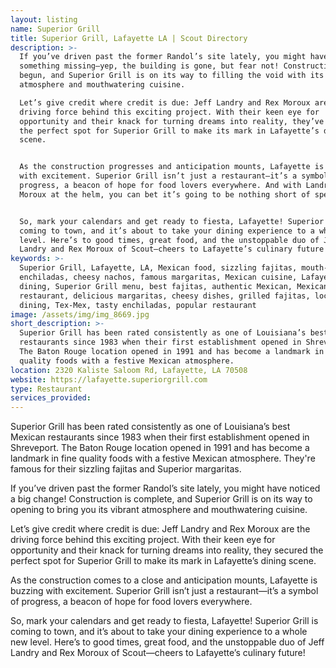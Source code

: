 ```yaml
---
layout: listing
name: Superior Grill
title: Superior Grill, Lafayette LA | Scout Directory
description: >-
  If you’ve driven past the former Randol’s site lately, you might have noticed
  something missing—yep, the building is gone, but fear not! Construction has
  begun, and Superior Grill is on its way to filling the void with its vibrant
  atmosphere and mouthwatering cuisine.

  Let’s give credit where credit is due: Jeff Landry and Rex Moroux are the
  driving force behind this exciting project. With their keen eye for
  opportunity and their knack for turning dreams into reality, they’ve secured
  the perfect spot for Superior Grill to make its mark in Lafayette’s dining
  scene.


  As the construction progresses and anticipation mounts, Lafayette is buzzing
  with excitement. Superior Grill isn’t just a restaurant—it’s a symbol of
  progress, a beacon of hope for food lovers everywhere. And with Landry and
  Moroux at the helm, you can bet it’s going to be nothing short of spectacular.


  So, mark your calendars and get ready to fiesta, Lafayette! Superior Grill is
  coming to town, and it’s about to take your dining experience to a whole new
  level. Here’s to good times, great food, and the unstoppable duo of Jeff
  Landry and Rex Moroux of Scout—cheers to Lafayette’s culinary future!
keywords: >-
  Superior Grill, Lafayette, LA, Mexican food, sizzling fajitas, mouth-watering
  enchiladas, cheesy nachos, famous margaritas, Mexican cuisine, Lafayette
  dining, Superior Grill menu, best fajitas, authentic Mexican, Mexican
  restaurant, delicious margaritas, cheesy dishes, grilled fajitas, local
  dining, Tex-Mex, tasty enchiladas, popular restaurant
image: /assets/img/img_8669.jpg
short_description: >-
  Superior Grill has been rated consistently as one of Louisiana’s best Mexican
  restaurants since 1983 when their first establishment opened in Shreveport.
  The Baton Rouge location opened in 1991 and has become a landmark in fine
  quality foods with a festive Mexican atmosphere.
location: 2320 Kaliste Saloom Rd, Lafayette, LA 70508
website: https://lafayette.superiorgrill.com
type: Restaurant
services_provided:
---
```

Superior Grill has been rated consistently as one of Louisiana’s best Mexican restaurants since 1983 when their first establishment opened in Shreveport. The Baton Rouge location opened in 1991 and has become a landmark in fine quality foods with a festive Mexican atmosphere. They're famous for their sizzling fajitas and Superior margaritas.

If you’ve driven past the former Randol’s site lately, you might have noticed a big change! Construction is complete, and Superior Grill is on its way to opening to bring you its vibrant atmosphere and mouthwatering cuisine.

Let’s give credit where credit is due: Jeff Landry and Rex Moroux are the driving force behind this exciting project. With their keen eye for opportunity and their knack for turning dreams into reality, they secured the perfect spot for Superior Grill to make its mark in Lafayette’s dining scene.

As the construction comes to a close and anticipation mounts, Lafayette is buzzing with excitement. Superior Grill isn’t just a restaurant—it’s a symbol of progress, a beacon of hope for food lovers everywhere.

So, mark your calendars and get ready to fiesta, Lafayette! Superior Grill is coming to town, and it’s about to take your dining experience to a whole new level. Here’s to good times, great food, and the unstoppable duo of Jeff Landry and Rex Moroux of Scout—cheers to Lafayette’s culinary future!